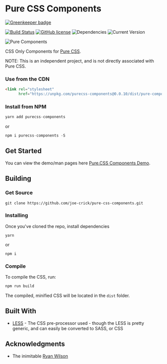 Pure CSS Components
==================

[![Greenkeeper badge](https://badges.greenkeeper.io/joe-crick/pure-css-components.svg)](https://greenkeeper.io/)

[![Build Status](https://travis-ci.org/joe-crick/pure-css-components.svg?branch=master)](https://travis-ci.org/joe-crick/pure-css-components)
[![GitHub license](https://img.shields.io/github/license/Day8/re-frame.svg)](license.txt) 
![Dependencies](https://img.shields.io/badge/dependencies-up%20to%20date-brightgreen.svg)
![Current Version](https://img.shields.io/badge/version-0.0.10-green.svg)


![Pure Components](https://github.com/joe-crick/pure-css-components/blob/master/static/pure-css-components.png)

CSS Only Components for [Pure CSS](http://purecss.io). 

NOTE: This is an independent project, and is not directly associated with Pure CSS.

### Use from the CDN

```html
<link rel="stylesheet" 
	  href="https://unpkg.com/purecss-components@0.0.10/dist/pure-components.css">
```

### Install from NPM

```js
yarn add purecss-components
```
or
```js
npm i purecss-components -S
```

## Get Started

You can view the demo/man pages here [Pure.CSS Components Demo](https://joe-crick.github.io/pure-css-components/).

## Building

### Get Source

```
git clone https://github.com/joe-crick/pure-css-components.git
```

### Installing

Once you've cloned the repo, install dependencies

```
yarn
```
or
```
npm i
```

### Compile

To compile the CSS, run:

```js
npm run build
```

The compiled, minified CSS will be located in the `dist` folder.

## Built With

* [LESS](http://lesscss.org/) - The CSS pre-processor used - though the LESS is pretty generic, and can easily be converted to SASS, or CSS

## Acknowledgments

* The inimitable [Ryan Wilson](http://github.com/ryangwilson)

